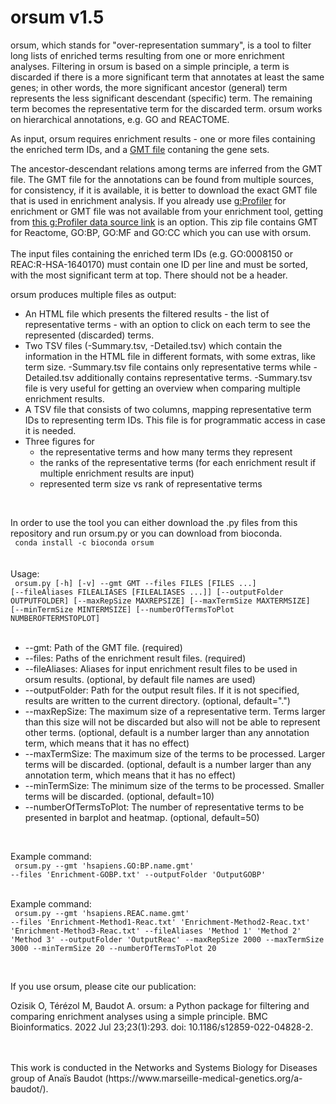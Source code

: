 # orsum v1.5
orsum, which stands for "over-representation summary", is a tool to filter long lists of enriched terms resulting from one or more enrichment analyses. Filtering in orsum is based on a simple
principle, a term is discarded if there is a more significant term that annotates at least the same genes; in other words, the more significant ancestor (general) term represents the less significant descendant (specific) term. The remaining term becomes the representative term for the discarded term. orsum works on hierarchical annotations, e.g. GO and REACTOME.<br>

As input, orsum requires enrichment results - one or more files containing the enriched term IDs, and a <a href=https://software.broadinstitute.org/cancer/software/gsea/wiki/index.php/Data_formats#GMT:_Gene_Matrix_Transposed_file_format_.28.2A.gmt.29>GMT file</a> contaning the gene sets.<br>

The ancestor-descendant relations among terms are inferred from the GMT file. The GMT file for the annotations can be found from multiple sources, for consistency, if it is available, it is better to download the exact GMT file that is used in enrichment analysis. If you already use <a href=https://biit.cs.ut.ee/gprofiler/gost>g:Profiler</a> for enrichment or GMT file was not available from your enrichment tool, getting from <a href=https://biit.cs.ut.ee/gprofiler/static/gprofiler_hsapiens.name.zip>this g:Profiler data source link</a> is an option. This zip file contains GMT for Reactome, GO:BP, GO:MF and GO:CC which you can use with orsum.<br><br>
The input files containing the enriched term IDs (e.g. GO:0008150 or REAC:R-HSA-1640170) must contain one ID per line and must be sorted, with the most significant term at top. There should not be a header.<br>

orsum produces multiple files as output:<br>
<ul>
	<li> An HTML file which presents the filtered results - the list of representative terms - with an option to click on each term to see the represented (discarded) terms.
	<li> Two TSV files (-Summary.tsv, -Detailed.tsv) which contain the information in the HTML file in different formats, with some extras, like term size. -Summary.tsv file contains only representative terms while -Detailed.tsv additionally contains representative terms. -Summary.tsv file is very useful for getting an overview when comparing multiple enrichment results.
	<li> A TSV file that consists of two columns, mapping representative term IDs to representing term IDs. This file is for programmatic access in case it is needed.
	<li> Three figures for<br>
		<ul>
			<li> the representative terms and how many terms they represent
			<li> the ranks of the representative terms (for each enrichment result if multiple enrichment results are input)
			<li> represented term size vs rank of representative terms <br>
		</ul>
</ul>
<br>

In order to use the tool you can either download the .py files from this repository and run orsum.py or you can download from bioconda.<br>
<code>
conda install -c bioconda orsum
</code><br>
<br>
<br>
Usage:
<br>
<code>
orsum.py [-h] [-v] --gmt GMT --files FILES [FILES ...]
                [--fileAliases FILEALIASES [FILEALIASES ...]]
                [--outputFolder OUTPUTFOLDER] [--maxRepSize MAXREPSIZE]
                [--maxTermSize MAXTERMSIZE] [--minTermSize MINTERMSIZE]
                [--numberOfTermsToPlot NUMBEROFTERMSTOPLOT]
</code>
<br>
<ul>
<li>--gmt: Path of the GMT file. (required)
<li>--files: Paths of the enrichment result files. (required)
<li>--fileAliases: Aliases for input enrichment result files to be used in orsum results. (optional, by default file names are used)
<li>--outputFolder: Path for the output result files. If it is not specified, results are written to the current directory. (optional, default=".")
<li>--maxRepSize: The maximum size of a representative term. Terms larger than this size will not be discarded but also will not be able to represent other terms. (optional, default is a number larger than any annotation term, which means that it has no effect)
<li>--maxTermSize: The maximum size of the terms to be processed. Larger terms will be discarded. (optional, default is a number larger than any annotation term, which means that it has no effect)
<li>--minTermSize: The minimum size of the terms to be processed. Smaller terms will be discarded. (optional, default=10)
<li>--numberOfTermsToPlot: The number of representative terms to be presented in barplot and heatmap. (optional, default=50)
</ul>
<br>

Example command:<br>
<code>
orsum.py --gmt 'hsapiens.GO:BP.name.gmt' --files 'Enrichment-GOBP.txt' --outputFolder 'OutputGOBP'
</code><br>


Example command:<br>
<code>
orsum.py --gmt 'hsapiens.REAC.name.gmt' --files 'Enrichment-Method1-Reac.txt' 'Enrichment-Method2-Reac.txt' 'Enrichment-Method3-Reac.txt' --fileAliases 'Method 1' 'Method 2' 'Method 3' --outputFolder 'OutputReac' --maxRepSize 2000 --maxTermSize 3000 --minTermSize 20 --numberOfTermsToPlot 20
</code><br>

<br>

If you use orsum, please cite our publication:

Ozisik O, Térézol M, Baudot A. orsum: a Python package for filtering and comparing enrichment analyses using a simple principle. BMC Bioinformatics. 2022 Jul 23;23(1):293. doi: 10.1186/s12859-022-04828-2.

<br>
<br>
This work is conducted in the Networks and Systems Biology for Diseases group of Anaïs Baudot (https://www.marseille-medical-genetics.org/a-baudot/).
